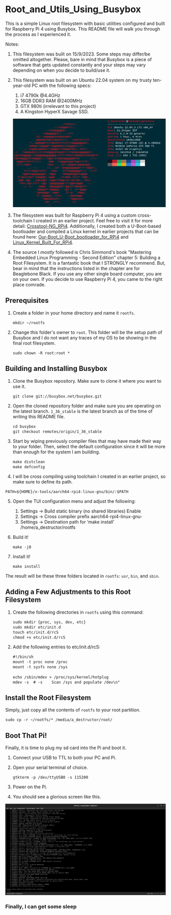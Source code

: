 # Root_and_Utils_Using_Busybox

This is a simple Linux root filesystem with basic utilities configured and built for Raspberry Pi 4 using Busybox. This README file will walk you through the process as I experienced it.

Notes:
  1. This filesystem was built on 15/9/2023. Some steps may differ/be omitted altogether. Please, bare in mind that Busybox is a piece of software that gets updated constantly and your steps may vary depending on when you decide to build/use it.
  2. This filesystem was built on an Ubuntu 22.04 system on my trusty ten-year-old PC with the following specs:
       1. i7 4790k @4.4GHz
       1. 16GB DDR3 RAM @2400MHz
       1. GTX 980ti (irrelevant to this project) 
       1. A Kingston HyperX Savage SSD.
       
       ![](README_Photos/drip.png)
        
  3. The filesystem was built for Raspberry Pi 4 using a custom cross-toolchain I created in an earlier project. Feel free to visit it for more detail: [Crosstool-NG_RPi4](https://github.com/AhmedAlyEl-Ghannam/Crosstool-NG_RPi4). Additionally, I created both a U-Boot-based bootloader and compiled a Linux kernel in earlier projects that can be found here: [Our-Boot_U-Boot_bootloader_for_RPi4](https://github.com/AhmedAlyEl-Ghannam/Our-Boot_U-Boot_bootloader_for_RPi4) and [Linux_Kernel_Built_For_RPi4](https://github.com/AhmedAlyEl-Ghannam/Linux_Kernel_Built_For_RPi4).
  4. The source I *mostly* followed is Chris Simmond's book "Mastering Embedded Linux Programming - Second Edition" chapter 5: Building a
Root Filesystem. It is a fantastic book that I STRONGLY recommend. But, bear in mind that the instructions listed in the chapter are for Beaglebone Black. If you use any other single board computer, you are on your own. If you decide to use Raspberry Pi 4, you came to the right place comrade.


## Prerequisites

1. Create a folder in your home directory and name it `rootfs`.

   ```
   mkdir ~/rootfs
   ```


2. Change this folder's owner to `root`. This folder will be the setup path of Busybox and I do not want any traces of my OS to be showing in the final root filesystem.

   ```
   sudo chown -R root:root *
   ```



## Building and Installing Busybox

1. Clone the Busybox repository. Make sure to clone it where you want to use it.

   ```
   git clone git://busybox.net/busybox.git
   ```


2. Open the cloned repository folder and make sure you are operating on the latest branch. `1_36_stable` is the latest branch as of the time of writing this README file.

   ```
   cd busybox
   git checkout remotes/origin/1_36_stable
   ```


3. Start by wiping previously compiler files that may have made their way to your folder. Then, select the default configuration since it will be more than enough for the system I am building.

   ```
   make distclean
   make defconfig
   ```


4. I will be cross compiling using toolchain I created in an earlier project, so make sure to define its path.

  ```
  PATH=${HOME}/x-tools/aarch64-rpi4-linux-gnu/bin/:$PATH
  ```


5. Open the TUI configuration menu and adjust the following:
    
     1. Settings -> Build static binary 	(no shared libraries) 	Enable
     1. Settings -> Cross compiler prefix 	aarch64-rpi4-linux-gnu-
     1. Settings -> Destination path for ‘make install’ /home/a_destructor/rootfs

    

6. Build it!

   ```
   make -j8
   ```


7. Install it!

   ```
   make install
   ```


The result will be these three folders located in `rootfs`: `usr`, `bin`, and `sbin`.


## Adding a Few Adjustments to this Root Filesystem

1. Create the following directories in `rootfs` using this command:

   ```
   sudo mkdir {proc, sys, dev, etc}
   sudo mkdir etc/init.d
   touch etc/init.d/rcS
   chmod +x etc/init.d/rcS
   ```


2. Add the following entries to etc/init.d/rcS:
   ```
   #!/bin/sh
   mount -t proc none /proc
   mount -t sysfs none /sys

   echo /sbin/mdev > /proc/sys/kernel/hotplug
   mdev -s  # -s	Scan /sys and populate /dev\n"
   ```


## Install the Root Filesystem

Simply, just copy all the contents of `rootfs` to your root partition.

  ```
  sudo cp -r ~/rootfs/* /media/a_destructor/root/
  ```


## Boot That Pi!

Finally, it is time to plug my sd card into the Pi and boot it.

1. Connect your USB to TTL to both your PC and Pi.


2. Open your serial terminal of choice.

   ```
   gtkterm -p /dev/ttyUSB0 -s 115200
   ```


3. Power on the Pi.


4. You should see a glorious screen like this.

  ![](README_Photos/ITSALIVE.png)   



### Finally, I can get some sleep








